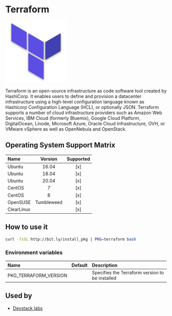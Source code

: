 # Terraform

![Logo](../../docs/img/terraform.png)

Terraform is an open-source infrastructure as code software tool
created by HashiCorp. It enables users to define and provision a
datacenter infrastructure using a high-level configuration language
known as Hashicorp Configuration Language (HCL), or optionally JSON.
Terraform supports a number of cloud infrastructure providers such as
Amazon Web Services, IBM Cloud (formerly Bluemix), Google Cloud
Platform, DigitalOcean, Linode, Microsoft Azure, Oracle Cloud
Infrastructure, OVH, or VMware vSphere as well as OpenNebula and
OpenStack.

## Operating System Support Matrix

| Name       | Version    | Supported |
|:-----------|:----------:|:---------:|
| Ubuntu     | 16.04      | [x]       |
| Ubuntu     | 18.04      | [x]       |
| Ubuntu     | 20.04      | [x]       |
| CentOS     | 7          | [x]       |
| CentOS     | 8          | [x]       |
| OpenSUSE   | Tumbleweed | [x]       |
| ClearLinux |            | [x]       |

## How to use it

```bash
curl -fsSL http://bit.ly/install_pkg | PKG=terraform bash
```
### Environment variables

| Name                  | Default | Description                                     |
|:----------------------|:--------|:------------------------------------------------|
| PKG_TERRAFORM_VERSION |         | Specifies the Terraform version to be installed |

## Used by

- [Devstack labs](https://github.com/electrocucaracha/devstack-labs)
